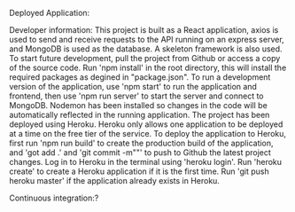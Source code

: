 Deployed Application:

Developer information: This project is built as a React application, axios is used to send and receive requests to the API running on an express server, and MongoDB is used as the database. A skeleton framework is also used.
To start future development, pull the project from Github or access a copy of the source code. Run 'npm install' in the root directory, this will install the required packages as degined in "package.json". To run a development version of the application, use 'npm start' to run the application and frontend, then use 'npm run server' to start the server and connect to MongoDB. Nodemon has been installed so changes in the code will be automatically reflected in the running application.
The project has been deployed using Heroku. Heroku only allows one application to be deployed at a time on the free tier of the service. To deploy the application to Heroku, first run 'npm run build' to create the production build of the application, and 'got add .' and 'git commit -m""' to push to Github the latest project changes. Log in to Heroku in the terminal using 'heroku login'. Run 'heroku create' to create a Heroku application if it is the first time. Run 'git push heroku master' if the application already exists in Heroku.

Continuous integration:?